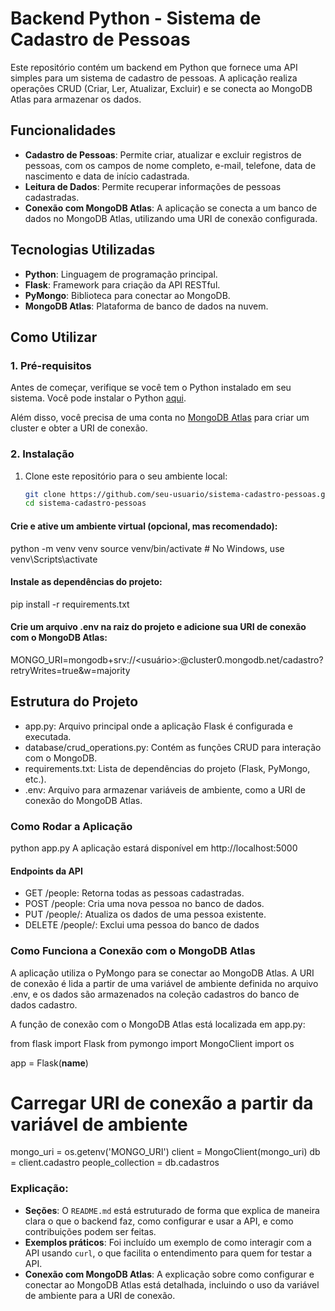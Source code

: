 # Backend Python - Sistema de Cadastro de Pessoas

Este repositório contém um backend em Python que fornece uma API simples para um sistema de cadastro de pessoas. A aplicação realiza operações CRUD (Criar, Ler, Atualizar, Excluir) e se conecta ao MongoDB Atlas para armazenar os dados.

## Funcionalidades

- **Cadastro de Pessoas**: Permite criar, atualizar e excluir registros de pessoas, com os campos de nome completo, e-mail, telefone, data de nascimento e data de início cadastrada.
- **Leitura de Dados**: Permite recuperar informações de pessoas cadastradas.
- **Conexão com MongoDB Atlas**: A aplicação se conecta a um banco de dados no MongoDB Atlas, utilizando uma URI de conexão configurada.

## Tecnologias Utilizadas

- **Python**: Linguagem de programação principal.
- **Flask**: Framework para criação da API RESTful.
- **PyMongo**: Biblioteca para conectar ao MongoDB.
- **MongoDB Atlas**: Plataforma de banco de dados na nuvem.

## Como Utilizar

### 1. Pré-requisitos

Antes de começar, verifique se você tem o Python instalado em seu sistema. Você pode instalar o Python [aqui](https://www.python.org/downloads/).

Além disso, você precisa de uma conta no [MongoDB Atlas](https://www.mongodb.com/cloud/atlas) para criar um cluster e obter a URI de conexão.

### 2. Instalação

1. Clone este repositório para o seu ambiente local:

   ```bash
   git clone https://github.com/seu-usuario/sistema-cadastro-pessoas.git
   cd sistema-cadastro-pessoas

#### Crie e ative um ambiente virtual (opcional, mas recomendado):

python -m venv venv
source venv/bin/activate  # No Windows, use venv\Scripts\activate

#### Instale as dependências do projeto:

pip install -r requirements.txt

#### Crie um arquivo .env na raiz do projeto e adicione sua URI de conexão com o MongoDB Atlas:

MONGO_URI=mongodb+srv://<usuário>:<senha>@cluster0.mongodb.net/cadastro?retryWrites=true&w=majority


## Estrutura do Projeto

* app.py: Arquivo principal onde a aplicação Flask é configurada e executada.
* database/crud_operations.py: Contém as funções CRUD para interação com o MongoDB.
* requirements.txt: Lista de dependências do projeto (Flask, PyMongo, etc.).
* .env: Arquivo para armazenar variáveis de ambiente, como a URI de conexão do MongoDB Atlas.

###  Como Rodar a Aplicação

python app.py
A aplicação estará disponível em http://localhost:5000

#### Endpoints da API

* GET /people: Retorna todas as pessoas cadastradas.
* POST /people: Cria uma nova pessoa no banco de dados.
* PUT /people/<id>: Atualiza os dados de uma pessoa existente.
* DELETE /people/<id>: Exclui uma pessoa do banco de dados

### Como Funciona a Conexão com o MongoDB Atlas

A aplicação utiliza o PyMongo para se conectar ao MongoDB Atlas. A URI de conexão é lida a partir de uma variável de ambiente definida no arquivo .env, e os dados são armazenados na coleção cadastros do banco de dados cadastro.

A função de conexão com o MongoDB Atlas está localizada em app.py:

from flask import Flask
from pymongo import MongoClient
import os

app = Flask(__name__)

# Carregar URI de conexão a partir da variável de ambiente
mongo_uri = os.getenv('MONGO_URI')
client = MongoClient(mongo_uri)
db = client.cadastro
people_collection = db.cadastros

####


### Explicação:

- **Seções**: O `README.md` está estruturado de forma que explica de maneira clara o que o backend faz, como configurar e usar a API, e como contribuições podem ser feitas.
- **Exemplos práticos**: Foi incluído um exemplo de como interagir com a API usando `curl`, o que facilita o entendimento para quem for testar a API.
- **Conexão com MongoDB Atlas**: A explicação sobre como configurar e conectar ao MongoDB Atlas está detalhada, incluindo o uso da variável de ambiente para a URI de conexão.
